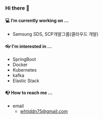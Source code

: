 ### Hi there 👋

#### 💻 I’m currently working on ...

- Samsung SDS, SCP개발그룹(클라우드 개발)

#### 👓 I'm interested in ...

- SpringBoot
- Docker
- Kubernetes
- kafka
- Elastic Stack


#### 📭 How to reach me ...

- email
  - whtjddn75@gmail.com 



<!--
**huiseung/huiseung** is a ✨ _special_ ✨ repository because its `README.md` (this file) appears on your GitHub profile.

Here are some ideas to get you started:
- 배찌
  - https://shields.io/
  - bright, green, yellowgreen, yellow, orange, red, blue, lightgrey
- 아이콘
  - https://simpleicons.org/

- 🔭 I’m currently working on ...
- 🌱 I’m currently learning ...
- 👯 I’m looking to collaborate on ...
- 🤔 I’m looking for help with ...
- 💬 Ask me about ...
- 📫 How to reach me: ...
- 😄 Pronouns: ...
- ⚡ Fun fact: ...
-->

